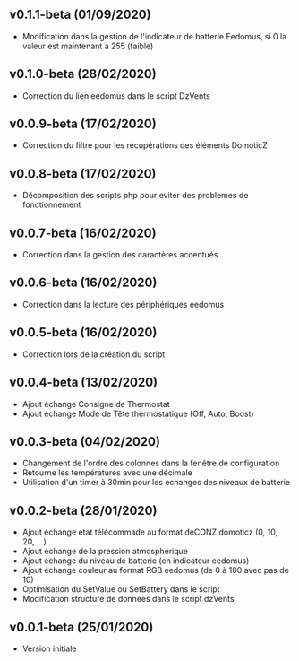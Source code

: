 ## v0.1.1-beta (01/09/2020)

*  Modification dans la gestion de l'indicateur de batterie Eedomus, si 0 la valeur est maintenant a 255 (faible)

## v0.1.0-beta (28/02/2020)

* Correction du lien eedomus dans le script DzVents 

## v0.0.9-beta (17/02/2020)

* Correction du filtre pour les récupérations des éléments DomoticZ

## v0.0.8-beta (17/02/2020)

* Décomposition des scripts php pour eviter des problemes de fonctionnement

## v0.0.7-beta (16/02/2020)

* Correction dans la gestion des caractères accentués

## v0.0.6-beta (16/02/2020)

* Correction dans la lecture des périphériques eedomus

## v0.0.5-beta (16/02/2020)

* Correction lors de la création du script

## v0.0.4-beta (13/02/2020)

* Ajout échange Consigne de Thermostat
* Ajout échange Mode de Tête thermostatique (Off, Auto, Boost)

## v0.0.3-beta (04/02/2020)

* Changement de l'ordre des colonnes dans la fenêtre de configuration
* Retourne les températures avec une décimale
* Utilisation d'un timer à 30min pour les echanges des niveaux de batterie

## v0.0.2-beta (28/01/2020)

* Ajout échange etat télécommade au format deCONZ domoticz (0, 10, 20, ...)
* Ajout échange de la pression atmosphérique
* Ajout échange du niveau de batterie (en indicateur eedomus)
* Ajout échange couleur au format RGB eedomus (de 0 à 100 avec pas de 10)
* Optimisation du SetValue ou SetBattery dans le script
* Modification structure de données dans le script dzVents

## v0.0.1-beta (25/01/2020)

* Version initiale

